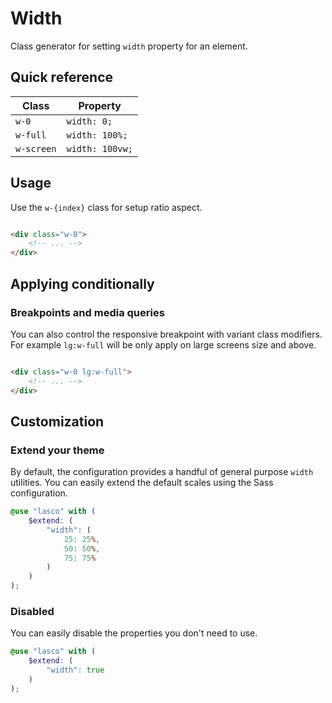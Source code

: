 # Width

Class generator for setting `width` property for an element.

## Quick reference

| Class      | Property        |
|------------|-----------------|
| `w-0`      | `width: 0;`     |
| `w-full`   | `width: 100%;`  |
| `w-screen` | `width: 100vw;` |

## Usage

Use the `w-{index}` class for setup ratio aspect.

```html

<div class="w-0">
    <!-- ... -->
</div>
```

## Applying conditionally

### Breakpoints and media queries

You can also control the responsive breakpoint with variant class modifiers. For example `lg:w-full` will be only apply
on large screens size and above.

```html

<div class="w-0 lg:w-full">
    <!-- ... -->
</div>
```

## Customization

### Extend your theme

By default, the configuration provides a handful of general purpose `width` utilities. You can easily extend the default
scales using the Sass configuration.

```scss
@use "lasco" with (
    $extend: (
        "width": (
            25: 25%,
            50: 50%,
            75: 75%
        )
    )
);
```

### Disabled

You can easily disable the properties you don't need to use.

```scss
@use "lasco" with (
    $extend: (
        "width": true
    )
);
```
